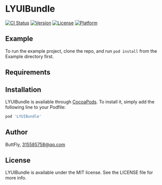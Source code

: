# LYUIBundle

[![CI Status](https://img.shields.io/travis/ButtFly/LYUIBundle.svg?style=flat)](https://travis-ci.org/ButtFly/LYUIBundle)
[![Version](https://img.shields.io/cocoapods/v/LYUIBundle.svg?style=flat)](https://cocoapods.org/pods/LYUIBundle)
[![License](https://img.shields.io/cocoapods/l/LYUIBundle.svg?style=flat)](https://cocoapods.org/pods/LYUIBundle)
[![Platform](https://img.shields.io/cocoapods/p/LYUIBundle.svg?style=flat)](https://cocoapods.org/pods/LYUIBundle)

## Example

To run the example project, clone the repo, and run `pod install` from the Example directory first.

## Requirements

## Installation

LYUIBundle is available through [CocoaPods](https://cocoapods.org). To install
it, simply add the following line to your Podfile:

```ruby
pod 'LYUIBundle'
```

## Author

ButtFly, 315585758@qq.com

## License

LYUIBundle is available under the MIT license. See the LICENSE file for more info.
